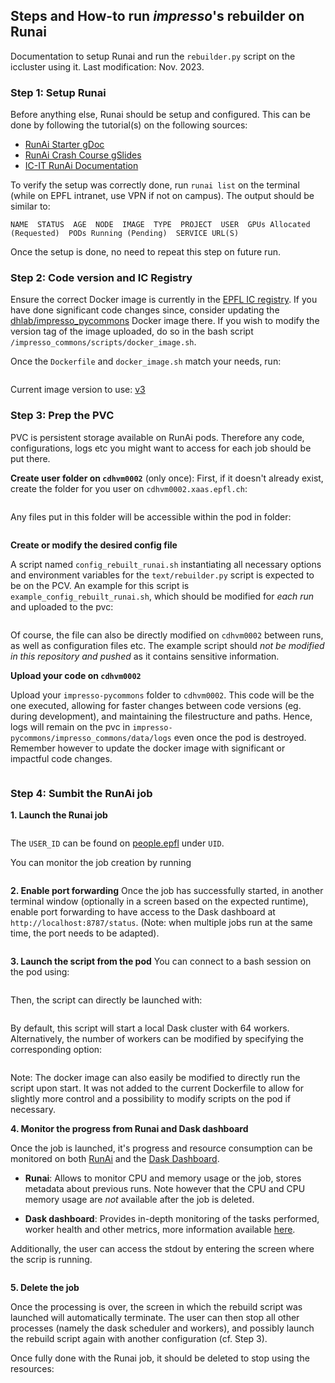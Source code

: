 ## Steps and How-to run _impresso_'s rebuilder on Runai

Documentation to setup Runai and run the `rebuilder.py` script on the iccluster using it.
Last modification: Nov. 2023.

### Step 1: Setup Runai

Before anything else, Runai should be setup and configured. This can be done by following the tutorial(s) on the following sources:

- [RunAi Starter gDoc](https://docs.google.com/document/d/1--QB_9PLSK6LAEDfIirR5aptWHi9Ri5BxCwT7LXz29M/edit)
- [RunAi Crash Course gSlides](https://docs.google.com/presentation/d/15UY_8wZGGQW_sLzcaOPaMjeU5nneraRfsWPjf8uF7cc/edit#slide=id.p)
- [IC-IT RunAi Documentation](https://icitdocs.epfl.ch/display/clusterdocs/Getting+Started+with+RunAI)

To verify the setup was correctly done, run `runai list` on the terminal (while on EPFL intranet, use VPN if not on campus). The output should be similar to:

```Showing jobs for project dhlab-{gaspar_username}
NAME  STATUS  AGE  NODE  IMAGE  TYPE  PROJECT  USER  GPUs Allocated (Requested)  PODs Running (Pending)  SERVICE URL(S)
```

Once the setup is done, no need to repeat this step on future run.

### Step 2: Code version and IC Registry

Ensure the correct Docker image is currently in the [EPFL IC registry](https://ic-registry.epfl.ch/harbor/projects).
If you have done significant code changes since, consider updating the [dhlab/impresso_pycommons](https://ic-registry.epfl.ch/harbor/projects/25/repositories/dhlab%2Fimpresso_pycommons) Docker image there.
If you wish to modify the version tag of the image uploaded, do so in the bash script `/impresso_commons/scripts/docker_image.sh`.

Once the `Dockerfile` and `docker_image.sh` match your needs, run:

```. scripts/docker_image.sh
```

Current image version to use: [v3](https://ic-registry.epfl.ch/harbor/projects/25/repositories/dhlab%2Fimpresso_pycommons/tags/v3)

### Step 3: Prep the PVC

PVC is persistent storage available on RunAi pods. Therefore any code, configurations, logs etc you might want to access for each job should be put there.

**Create user folder on `cdhvm0002`** (only once):
First, if it doesn't already exist, create the folder for you user on `cdhvm0002.xaas.epfl.ch`:

```/mnt/u12632_cdh_dhlab_002_files_nfs/data/{gaspar_username}-data
```

Any files put in this folder will be accessible within the pod in folder:

```/home/{gaspar_username}/dhlab-data/data/{gaspar_username}-data/
```

**Create or modify the desired config file**

A script named `config_rebuilt_runai.sh` instantiating all necessary options and environment variables for the `text/rebuilder.py` script is expected to be on the PCV.
An example for this script is `example_config_rebuilt_runai.sh`, which should be modified for _each run_ and uploaded to the pvc:

```scp config_rebuilt_runai.sh {gaspar_user}@cdhvm0002.xaas.epfl.ch:/mnt/u12632_cdh_dhlab_002_files_nfs/data/{gaspar_username}-data/
```

Of course, the file can also be directly modified on `cdhvm0002` between runs, as well as configuration files etc.
The example script should _not be modified in this repository and pushed_ as it contains sensitive information.

**Upload your code on `cdhvm0002`**

Upload your `impresso-pycommons` folder to `cdhvm0002`. This code will be the one executed, allowing for faster changes between code versions (eg. during development), and maintaining the filestructure and paths. Hence, logs will remain on the pvc in `impresso-pycommons/impresso_commons/data/logs` even once the pod is destroyed.
Remember however to update the docker image with significant or impactful code changes.

```scp -r impresso-pycommons {gaspar_user}@cdhvm0002.xaas.epfl.ch:/mnt/u12632_cdh_dhlab_002_files_nfs/data/{gaspar_username}-data/
```

### Step 4: Sumbit the RunAi job

**1. Launch the Runai job**

```runai submit --name {job_name} --image ic-registry.epfl.ch/dhlab/impresso_pycommons:{version_to_use} --pvc runai-dhlab-{gaspar_username}-data1:/home/{gaspar_username}/dhlab-data --environment USER_NAME={gaspar_username} --environment USER_ID={id}
```

The `USER_ID` can be found on [people.epfl](https://people.epfl.ch/) under `UID`.

You can monitor the job creation by running

```runai describe job {job_name} -p dhlab-{gaspar_username}
```

**2. Enable port forwarding**
Once the job has successfully started, in another terminal window (optionally in a screen based on the expected runtime), enable port forwarding to have access to the Dask dashboard at `http://localhost:8787/status`.
(Note: when multiple jobs run at the same time, the port needs to be adapted).

```kubectl port-forward {job_name}-0-0 8787:8787
```

**3. Launch the script from the pod**
You can connect to a bash session on the pod using:

```runai exec -it {job_name} /bin/bash
```

Then, the script can directly be launched with:

```. scripts/start_rebuilt_runai.sh  
```

By default, this script will start a local Dask cluster with 64 workers. Alternatively, the number of workers can be modified by specifying the corresponding option:

```. scripts/start_rebuilt_runai.sh --nworkers <num>
```

Note: The docker image can also easily be modified to directly run the script upon start. It was not added to the current Dockerfile to allow for slightly more control and a possibility to modify scripts on the pod if necessary.

**4. Monitor the progress from Runai and Dask dashboard**

Once the job is launched, it's progress and resource consumption can be monitored on both [RunAi](https://epfl.run.ai/jobs?sortBy=[{%22key%22:%22creationTime%22,%22direction%22:%22desc%22}]&query=&page=1&items_per_page=20) and the [Dask Dashboard](http://localhost:8787/status).

- **Runai**: Allows to monitor CPU and memory usage or the job, stores metadata about previous runs. Note however that the CPU and CPU memory usage are _not_ available after the job is deleted.

- **Dask dashboard**: Provides in-depth monitoring of the tasks performed, worker health and other metrics, more information available [here](https://docs.dask.org/en/latest/dashboard.html).

Additionally, the user can access the stdout by entering the screen where the scrip is running.

```screen -r rebuilder
```

**5. Delete the job**

Once the processing is over, the screen in which the rebuild script was launched will automatically terminate.
The user can then stop all other processes (namely the dask scheduler and workers), and possibly launch the rebuild script again with another configuration (cf. Step 3).

Once fully done with the Runai job, it should be deleted to stop using the resources:

```runai delete job {job_name}
```
